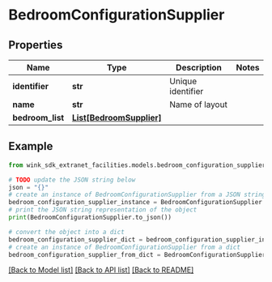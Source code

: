 # BedroomConfigurationSupplier


## Properties

Name | Type | Description | Notes
------------ | ------------- | ------------- | -------------
**identifier** | **str** | Unique identifier | 
**name** | **str** | Name of layout | 
**bedroom_list** | [**List[BedroomSupplier]**](BedroomSupplier.md) |  | 

## Example

```python
from wink_sdk_extranet_facilities.models.bedroom_configuration_supplier import BedroomConfigurationSupplier

# TODO update the JSON string below
json = "{}"
# create an instance of BedroomConfigurationSupplier from a JSON string
bedroom_configuration_supplier_instance = BedroomConfigurationSupplier.from_json(json)
# print the JSON string representation of the object
print(BedroomConfigurationSupplier.to_json())

# convert the object into a dict
bedroom_configuration_supplier_dict = bedroom_configuration_supplier_instance.to_dict()
# create an instance of BedroomConfigurationSupplier from a dict
bedroom_configuration_supplier_from_dict = BedroomConfigurationSupplier.from_dict(bedroom_configuration_supplier_dict)
```
[[Back to Model list]](../README.md#documentation-for-models) [[Back to API list]](../README.md#documentation-for-api-endpoints) [[Back to README]](../README.md)


